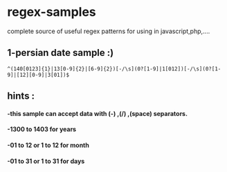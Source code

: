 # regex-samples
complete source of useful regex patterns for using in javascript,php,....

## 1-persian date sample :)
 
`^(140[0123]{1}|13[0-9]{2}|[6-9]{2})[-/\s](0?[1-9]|1[012])[-/\s](0?[1-9]|[12][0-9]|3[01])$`

## hints :

#### -this sample can accept data with (-) ,(/) ,(space) separators.
#### -1300 to 1403 for years
#### -01 to 12 or 1 to 12 for month
#### -01 to 31 or 1 to 31 for days
